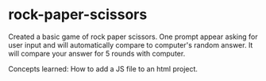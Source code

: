 # rock-paper-scissors

Created a basic game of rock paper scissors. One prompt appear asking for user input and will automatically compare to computer's random answer. It will compare your answer for 5 rounds with computer.

Concepts learned:
How to add a JS file to an html project. 
